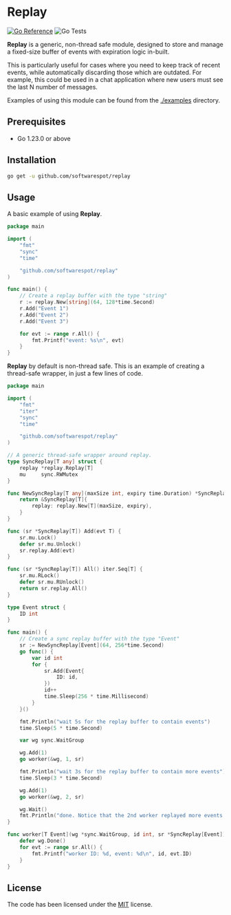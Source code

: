 # Replay

[![Go Reference](https://pkg.go.dev/badge/github.com/softwarespot/replay.svg)](https://pkg.go.dev/github.com/softwarespot/replay) ![Go Tests](https://github.com/softwarespot/replay/actions/workflows/go.yml/badge.svg)

**Replay** is a generic, non-thread safe module, designed to store and manage a fixed-size buffer of events with expiration logic in-built.

This is particularly useful for cases where you need to keep track of recent events, while automatically discarding those which are outdated.
For example, this could be used in a chat application where new users must see the last N number of messages.

Examples of using this module can be found from the [./examples](./examples/) directory.

## Prerequisites

-   Go 1.23.0 or above

## Installation

```bash
go get -u github.com/softwarespot/replay
```

## Usage

A basic example of using **Replay**.

```Go
package main

import (
	"fmt"
	"sync"
	"time"

	"github.com/softwarespot/replay"
)

func main() {
	// Create a replay buffer with the type "string"
   	r := replay.New[string](64, 128*time.Second)
	r.Add("Event 1")
	r.Add("Event 2")
	r.Add("Event 3")

	for evt := range r.All() {
		fmt.Printf("event: %s\n", evt)
	}
}
```

**Replay** by default is non-thread safe.
This is an example of creating a thread-safe wrapper, in just a few lines of code.

```Go
package main

import (
	"fmt"
	"iter"
	"sync"
	"time"

	"github.com/softwarespot/replay"
)

// A generic thread-safe wrapper around replay.
type SyncReplay[T any] struct {
	replay *replay.Replay[T]
	mu     sync.RWMutex
}

func NewSyncReplay[T any](maxSize int, expiry time.Duration) *SyncReplay[T] {
	return &SyncReplay[T]{
		replay: replay.New[T](maxSize, expiry),
	}
}

func (sr *SyncReplay[T]) Add(evt T) {
	sr.mu.Lock()
	defer sr.mu.Unlock()
	sr.replay.Add(evt)
}

func (sr *SyncReplay[T]) All() iter.Seq[T] {
	sr.mu.RLock()
	defer sr.mu.RUnlock()
	return sr.replay.All()
}

type Event struct {
	ID int
}

func main() {
	// Create a sync replay buffer with the type "Event"
	sr := NewSyncReplay[Event](64, 256*time.Second)
	go func() {
		var id int
		for {
			sr.Add(Event{
				ID: id,
			})
			id++
			time.Sleep(256 * time.Millisecond)
		}
	}()

	fmt.Println("wait 5s for the replay buffer to contain events")
	time.Sleep(5 * time.Second)

	var wg sync.WaitGroup

	wg.Add(1)
	go worker(&wg, 1, sr)

	fmt.Println("wait 3s for the replay buffer to contain more events")
	time.Sleep(3 * time.Second)

	wg.Add(1)
	go worker(&wg, 2, sr)

	wg.Wait()
	fmt.Println("done. Notice that the 2nd worker replayed more events than the 1st worker?")
}

func worker[T Event](wg *sync.WaitGroup, id int, sr *SyncReplay[Event]) {
	defer wg.Done()
	for evt := range sr.All() {
		fmt.Printf("worker ID: %d, event: %d\n", id, evt.ID)
	}
}
```

## License

The code has been licensed under the [MIT](https://opensource.org/license/mit) license.
